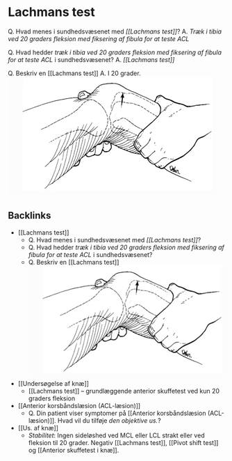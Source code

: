 # Lachmans test
Q. Hvad menes i sundhedsvæsenet med *[[Lachmans test]]*? 
A. *Træk i tibia ved 20 graders fleksion med fiksering af fibula for at teste ACL*

Q. Hvad hedder *træk i tibia ved 20 graders fleksion med fiksering af fibula for at teste ACL* i sundhedsvæsenet? 
A. *[[Lachmans test]]* 

Q. Beskriv en [[Lachmans test]]
A. I 20 grader.
![](BearImages/67348997-D66F-4E15-AD62-4122AAB86C31-15618-00001E5667A42038/85609EEB-080D-45E8-84A6-BA5B7A817504.png)


## Backlinks
* [[Lachmans test]]
	* Q. Hvad menes i sundhedsvæsenet med *[[Lachmans test]]*? 
	* Q. Hvad hedder *træk i tibia ved 20 graders fleksion med fiksering af fibula for at teste ACL* i sundhedsvæsenet? 
	* Q. Beskriv en [[Lachmans test]]
![](BearImages/67348997-D66F-4E15-AD62-4122AAB86C31-15618-00001E5667A42038/85609EEB-080D-45E8-84A6-BA5B7A817504.png)
* [[Undersøgelse af knæ]]
	* [[Lachmans test]] – grundlæggende anterior skuffetest ved kun 20 graders fleksion
* [[Anterior korsbåndslæsion (ACL-læsion)]]
	* Q. Din patient viser symptomer på [[Anterior korsbåndslæsion (ACL-læsion)]]. Hvad vil du tilføje *den objektive us.*? 
* [[Us. af knæ]]
	* *Stabilitet*: Ingen sideløshed ved MCL eller LCL strakt eller ved fleksion til 20 grader. Negativ [[Lachmans test]], [[Pivot shift test]] og [[Anterior skuffetest i knæ]].

<!-- #anki/deck/Medicine #anki/tag/med/Orto -->

<!-- {BearID:07B58958-411B-4255-B433-F031B8EF487F-86299-00012E86B04B8B04} -->

